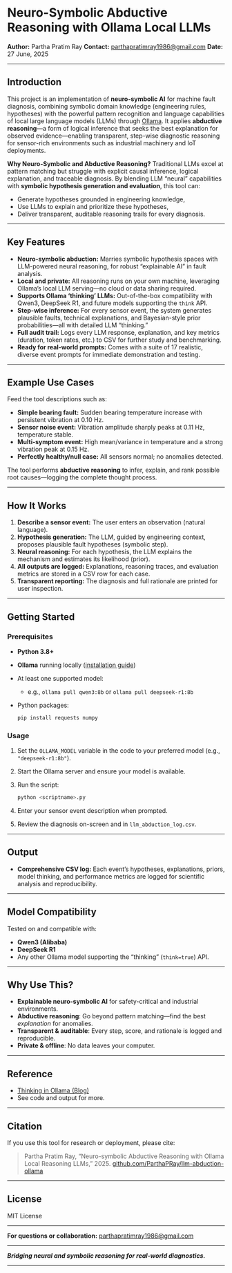 # Neuro-Symbolic Abductive Reasoning with Ollama Local LLMs

**Author:** Partha Pratim Ray
**Contact:** [parthapratimray1986@gmail.com](mailto:parthapratimray1986@gmail.com)
**Date:** 27 June, 2025

---

## Introduction

This project is an implementation of **neuro-symbolic AI** for machine fault diagnosis, combining symbolic domain knowledge (engineering rules, hypotheses) with the powerful pattern recognition and language capabilities of local large language models (LLMs) through [Ollama](https://ollama.com/).
It applies **abductive reasoning**—a form of logical inference that seeks the best explanation for observed evidence—enabling transparent, step-wise diagnostic reasoning for sensor-rich environments such as industrial machinery and IoT deployments.

**Why Neuro-Symbolic and Abductive Reasoning?**
Traditional LLMs excel at pattern matching but struggle with explicit causal inference, logical explanation, and traceable diagnosis. By blending LLM “neural” capabilities with **symbolic hypothesis generation and evaluation**, this tool can:

* Generate hypotheses grounded in engineering knowledge,
* Use LLMs to explain and prioritize these hypotheses,
* Deliver transparent, auditable reasoning trails for every diagnosis.

---

## Key Features

* **Neuro-symbolic abduction:** Marries symbolic hypothesis spaces with LLM-powered neural reasoning, for robust “explainable AI” in fault analysis.
* **Local and private:** All reasoning runs on your own machine, leveraging Ollama’s local LLM serving—no cloud or data sharing required.
* **Supports Ollama ‘thinking’ LLMs:** Out-of-the-box compatibility with Qwen3, DeepSeek R1, and future models supporting the `think` API.
* **Step-wise inference:** For every sensor event, the system generates plausible faults, technical explanations, and Bayesian-style prior probabilities—all with detailed LLM “thinking.”
* **Full audit trail:** Logs every LLM response, explanation, and key metrics (duration, token rates, etc.) to CSV for further study and benchmarking.
* **Ready for real-world prompts:** Comes with a suite of 17 realistic, diverse event prompts for immediate demonstration and testing.

---

## Example Use Cases

Feed the tool descriptions such as:

* **Simple bearing fault:** Sudden bearing temperature increase with persistent vibration at 0.10 Hz.
* **Sensor noise event:** Vibration amplitude sharply peaks at 0.11 Hz, temperature stable.
* **Multi-symptom event:** High mean/variance in temperature and a strong vibration peak at 0.15 Hz.
* **Perfectly healthy/null case:** All sensors normal; no anomalies detected.

The tool performs **abductive reasoning** to infer, explain, and rank possible root causes—logging the complete thought process.

---

## How It Works

1. **Describe a sensor event:** The user enters an observation (natural language).
2. **Hypothesis generation:** The LLM, guided by engineering context, proposes plausible fault hypotheses (symbolic step).
3. **Neural reasoning:** For each hypothesis, the LLM explains the mechanism and estimates its likelihood (prior).
4. **All outputs are logged:** Explanations, reasoning traces, and evaluation metrics are stored in a CSV row for each case.
5. **Transparent reporting:** The diagnosis and full rationale are printed for user inspection.

---

## Getting Started

### Prerequisites

* **Python 3.8+**
* **Ollama** running locally ([installation guide](https://ollama.com/download))
* At least one supported model:

  * e.g., `ollama pull qwen3:8b` or `ollama pull deepseek-r1:8b`
* Python packages:

  ```bash
  pip install requests numpy
  ```

### Usage

1. Set the `OLLAMA_MODEL` variable in the code to your preferred model (e.g., `"deepseek-r1:8b"`).
2. Start the Ollama server and ensure your model is available.
3. Run the script:

   ```bash
   python <scriptname>.py
   ```
4. Enter your sensor event description when prompted.
5. Review the diagnosis on-screen and in `llm_abduction_log.csv`.

---

## Output

* **Comprehensive CSV log:**
  Each event’s hypotheses, explanations, priors, model thinking, and performance metrics are logged for scientific analysis and reproducibility.

---

## Model Compatibility

Tested on and compatible with:

* **Qwen3 (Alibaba)**
* **DeepSeek R1**
* Any other Ollama model supporting the “thinking” (`think=true`) API.

---

## Why Use This?

* **Explainable neuro-symbolic AI** for safety-critical and industrial environments.
* **Abductive reasoning**: Go beyond pattern matching—find the best *explanation* for anomalies.
* **Transparent & auditable**: Every step, score, and rationale is logged and reproducible.
* **Private & offline**: No data leaves your computer.

---

## Reference

* [Thinking in Ollama (Blog)](https://ollama.com/blog/thinking)
* See code and output for more.

---

## Citation

If you use this tool for research or deployment, please cite:

> Partha Pratim Ray, “Neuro-symbolic Abductive Reasoning with Ollama Local Reasoning LLMs,” 2025.
> [github.com/ParthaPRay/llm-abduction-ollama](https://github.com/ParthaPRay/llm-abduction-ollama)

---

## License

MIT License

---

**For questions or collaboration:**
[parthapratimray1986@gmail.com](mailto:parthapratimray1986@gmail.com)

---

***Bridging neural and symbolic reasoning for real-world diagnostics.***

---
